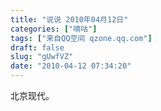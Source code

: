 ```yaml
---
title: "说说 2010年04月12日"
categories: ["嘀咕"]
tags: ["来自QQ空间 qzone.qq.com"]
draft: false
slug: "gUwfVZ"
date: "2010-04-12 07:34:20"
---
```


北京现代。
